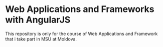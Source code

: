 # Web Applications and Frameworks with AngularJS
This repository is only for the course of Web Applications and Framework that i take part in MSU at Moldova.
